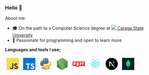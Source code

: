 ### Hello 👋

About me:

-  🎓 On the path to a Computer Science degree at [<image src="assets/csu.png" style="height: 20px" /> Caraga State University](https://maps.app.goo.gl/5tfByC7Zv5Ja4TpG8)
-  🔮 Passionate for programming and open to learn more

**Languages and tools I use;**

<span>
    <a target="_blank" href="https://developer.mozilla.org/en-US/docs/Web/JavaScript"><img title="Javascript" height="40" style="padding: 5px;" src="assets/javascript.png" /></a>
    <a target="_blank" href="https://www.typescriptlang.org/"><img title="Typescript" height="40" style="padding: 5px;" src="assets/typescript.png" /></a>
	<a target="_blank" href="https://docs.python.org/3/"><img title="Python" height="40" style="padding: 5px;" src="assets/python.png" /></a>
	<a target="_blank" href="https://nodejs.org/"><img title="NodeJS" height="40" style="padding: 5px;" src="assets/nodejs.png" /></a>
	<a target="_blank" href="https://www.npmjs.com/"><img title="npm" height="40" style="padding: 5px;" src="assets/npm.png" /></a>
	<a target="_blank" href="https://react.dev/"><img title="ReactJS" height="40" style="padding: 5px;" src="assets/react.png" /></a>
	<a target="_blank" href="https://nextjs.org/"><img title="NextJS" height="40" style="padding: 5px;" src="assets/nextjs.webp" /></a>
    <a target="_blank" href="https://www.mongodb.com/"><img title="MongoDB" height="40" style="padding: 5px;" src="assets/mongodb.png" /></a>
</span>
